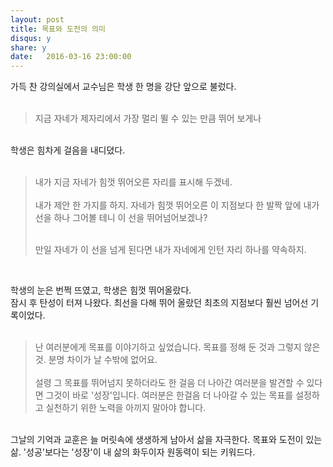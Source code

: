 ```yaml
---
layout: post
title: 목표와 도전의 의미 
disqus: y
share: y
date:   2016-03-16 23:00:00
---
```


가득 찬 강의실에서 교수님은 학생 한 명을 강단 앞으로 불렀다.<br/>
<br/>
 
<blockquote>
  <p>지금 자네가 제자리에서 가장 멀리 뛸 수 있는 만큼 뛰어 보게나</p>

</blockquote>
<br/>
학생은 힘차게 걸음을 내디뎠다. 
<br/>
<br/>
<blockquote>
내가 지금 자네가 힘껏 뛰어오른 자리를 표시해 두겠네.
<br/><br/>
내가 제안 한 가지를 하지. 자네가 힘껏 뛰어오른 이 지점보다 한 발짝 앞에 내가 선을 하나 그어볼 테니 이 선을 뛰어넘어보겠나? 

<br/>만일 자네가 이 선을 넘게 된다면 내가 자네에게 인턴 자리 하나를 약속하지.

</blockquote><br/>

학생의 눈은 번쩍 뜨였고, 학생은 힘껏 뛰어올랐다. <br/>
잠시 후 탄성이 터져 나왔다. 최선을 다해 뛰어 올랐던 최초의 지점보다 훨씬 넘어선 기록이었다. 
<br/><br/>

<blockquote>
난 여러분에게 목표를 이야기하고 싶었습니다. 목표를 정해 둔 것과 그렇지 않은 것. 분명 차이가 날 수밖에 없어요. <br/><br/>
설령 그 목표를 뛰어넘지 못하더라도 한 걸음 더 나아간 여러분을 발견할 수 있다면 그것이 바로 '성장'입니다. 여러분은 한걸음 더 나아갈 수 있는 목표를 설정하고 실천하기 위한 노력을 아끼지 말아야 합니다. </blockquote>

<br/>
그날의 기억과 교훈은 늘 머릿속에 생생하게 남아서 삶을 자극한다. 목표와 도전이 있는 삶. '성공'보다는 '성장'이 내 삶의 화두이자 원동력이 되는 키워드다.